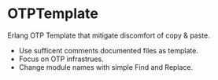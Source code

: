 # OTPTemplate
Erlang OTP Template that mitigate discomfort of copy &amp; paste.

- Use sufficent comments documented files as template.
- Focus on OTP infrastrues.
- Change module names with simple Find and Replace.

